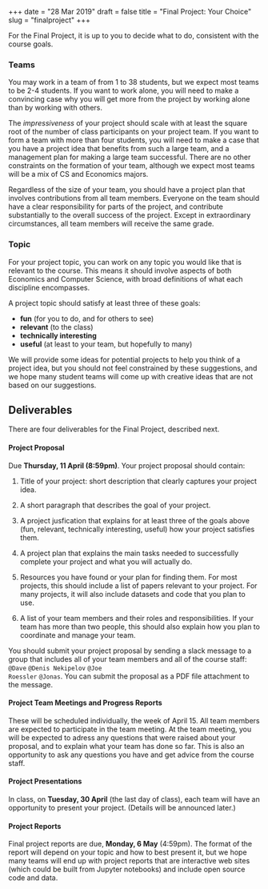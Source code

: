 +++
date = "28 Mar 2019"
draft = false
title = "Final Project: Your Choice"
slug = "finalproject"
+++

For the Final Project, it is up to you to decide what to do,
consistent with the course goals. 

### Teams

You may work in a team of from 1 to 38 students, but we expect most
teams to be 2-4 students. If you want to work alone, you will need to
make a convincing case why you will get more from the project by
working alone than by working with others. 

The _impressiveness_ of your project should scale with at least the
square root of the number of class participants on your project
team. If you want to form a team with more than four students, you
will need to make a case that you have a project idea that benefits
from such a large team, and a management plan for making a large team
successful.  There are no other constraints on the formation of your
team, although we expect most teams will be a mix of CS and Economics
majors.

Regardless of the size of your team, you should have a project plan
that involves contributions from all team members. Everyone on the
team should have a clear responsibility for parts of the project, and
contribute substantially to the overall success of the project. Except
in extraordinary circumstances, all team members will receive the same
grade.

### Topic

For your project topic, you can work on any topic you would like that
is relevant to the course. This means it should involve aspects of
both Economics and Computer Science, with broad definitions of what
each discipline encompasses. 

A project topic should satisfy at least three of these goals:

- **fun** (for you to do, and for others to see)
- **relevant** (to the class)
- **technically interesting** 
- **useful** (at least to your team, but hopefully to many)

We will provide some ideas for potential projects to help you think of
a project idea, but you should not feel constrained by these
suggestions, and we hope many student teams will come up with creative
ideas that are not based on our suggestions.

## Deliverables

There are four deliverables for the Final Project, described next.

#### Project Proposal

Due **Thursday, 11 April (8:59pm)**. Your project proposal should contain:

1. Title of your project: short description that clearly captures your project idea.

2. A short paragraph that describes the goal of your project.

3. A project jusfication that explains for at least three of the goals
above (fun, relevant, technically interesting, useful) how your
project satisfies them.

4. A project plan that explains the main tasks needed to successfully
complete your project and what you will actually do.

5. Resources you have found or your plan for finding them. For most
projects, this should include a list of papers relevant to your
project. For many projects, it will also include datasets and code
that you plan to use. 
 
6. A list of your team members and their roles and responsibilities. If
your team has more than two people, this should also explain how you
plan to coordinate and manage your team.

You should submit your project proposal by sending a slack message to
a group that includes all of your team members and all of the course
staff: <code>@Dave</code> <code>@Denis Nekipelov</code> <code>@Joe
Roessler</code> <code>@Jonas</code>. You can submit the proposal as a
PDF file attachment to the message.

#### Project Team Meetings and Progress Reports

These will be scheduled individually, the week of April 15. All team
members are expected to participate in the team meeting. At the team
meeting, you will be expected to adress any questions that were raised
about your proposal, and to explain what your team has done so
far. This is also an opportunity to ask any questions you have and get
advice from the course staff.

#### Project Presentations

In class, on **Tuesday, 30 April** (the last day of class), each team
will have an opportunity to present your project. (Details will be
announced later.)

#### Project Reports

Final project reports are due, **Monday, 6 May** (4:59pm).  The format
of the report will depend on your topic and how to best present it,
but we hope many teams will end up with project reports that are
interactive web sites (which could be built from Jupyter notebooks)
and include open source code and data.

